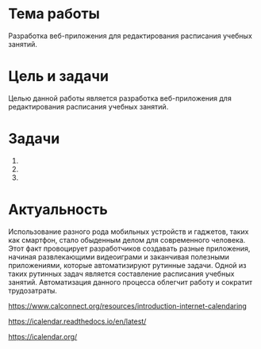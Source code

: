 # Тема работы

Разработка веб-приложения для редактирования расписания учебных занятий.

# Цель и задачи

Целью данной работы является разработка веб-приложения для редактирования расписания учебных занятий.

# Задачи

1. 
2. 
3. 

# Актуальность

Использование разного рода мобильных устройств и гаджетов, таких как смартфон, стало обыденным делом для современного человека. Этот факт провоцирует разработчиков создавать разные приложения, начиная развлекающими видеоиграми и заканчивая полезными приложениями, которые автоматизируют рутинные задачи. Одной из таких рутинных задач является составление расписания учебных занятий. Автоматизация данного процесса облегчит работу и сократит трудозатраты.


https://www.calconnect.org/resources/introduction-internet-calendaring

https://icalendar.readthedocs.io/en/latest/

https://icalendar.org/

